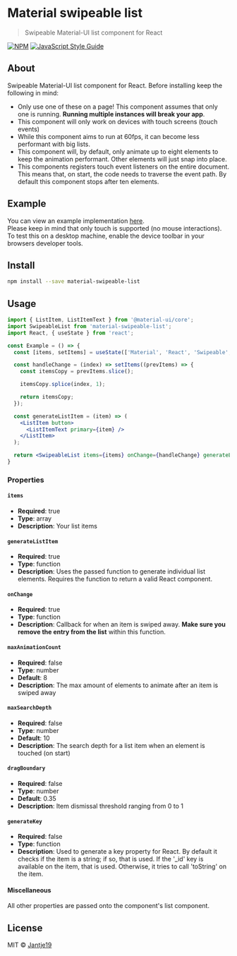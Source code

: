 # Material swipeable list

> Swipeable Material-UI list component for React

[![NPM](https://img.shields.io/npm/v/material-swipeable-list.svg)](https://www.npmjs.com/package/material-swipeable-list) [![JavaScript Style Guide](https://img.shields.io/badge/code_style-standard-brightgreen.svg)](https://standardjs.com)

## About
Swipeable Material-UI list component for React. Before installing keep the following in mind:

- Only use one of these on a page! This component assumes that only one is running. **Running multiple instances will break your app**.
- This component will only work on devices with touch screens (touch events)
- While this component aims to run at 60fps, it can become less performant with big lists.
- This component will, by default, only animate up to eight elements to keep the animation performant. Other elements will just snap into place.
- This components registers touch event listeners on the entire document. This means that, on start, the code needs to traverse the event path. By default this component stops after ten elements.

## Example
You can view an example implementation [here](https://jantje19.github.io/material-swipeable-list/).\
Please keep in mind that only touch is supported (no mouse interactions). To test this on a desktop machine, enable the device toolbar in your browsers developer tools.

## Install

```bash
npm install --save material-swipeable-list
```

## Usage

```jsx
import { ListItem, ListItemText } from '@material-ui/core';
import SwipeableList from 'material-swipeable-list';
import React, { useState } from 'react';

const Example = () => {
  const [items, setItems] = useState(['Material', 'React', 'Swipeable', 'Awesome']);

  const handleChange = (index) => setItems((prevItems) => {
    const itemsCopy = prevItems.slice();

    itemsCopy.splice(index, 1);

    return itemsCopy;
  });

  const generateListItem = (item) => (
    <ListItem button>
      <ListItemText primary={item} />
    </ListItem>
  );

  return <SwipeableList items={items} onChange={handleChange} generateListItem={generateListItem} />;
}
```

### Properties
#### `items`
- **Required**: true
- **Type**: array
- **Description**: Your list items

#### `generateListItem`
- **Required**: true
- **Type**: function
- **Description**: Uses the passed function to generate individual list elements. Requires the function to return a valid React component.

#### `onChange`
- **Required**: true
- **Type**: function
- **Description**: Callback for when an item is swiped away. **Make sure you remove the entry from the list** within this function.

#### `maxAnimationCount`
- **Required**: false
- **Type**: number
- **Default**: 8
- **Description**: The max amount of elements to animate after an item is swiped away

#### `maxSearchDepth`
- **Required**: false
- **Type**: number
- **Default**: 10
- **Description**: The search depth for a list item when an element is touched (on start)

#### `dragBoundary`
- **Required**: false
- **Type**: number
- **Default**: 0.35
- **Description**: Item dismissal threshold ranging from 0 to 1

#### `generateKey`
- **Required**: false
- **Type**: function
- **Description**: Used to generate a key property for React. By default it checks if the item is a string; if so, that is used. If the '_id' key is available on the item, that is used. Otherwise, it tries to call 'toString' on the item.

#### Miscellaneous
All other properties are passed onto the component's list component.

## License

MIT © [Jantje19](https://github.com/Jantje19)
